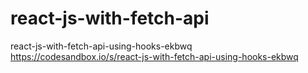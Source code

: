 # react-js-with-fetch-api
react-js-with-fetch-api-using-hooks-ekbwq
	https://codesandbox.io/s/react-js-with-fetch-api-using-hooks-ekbwq
